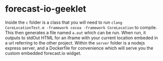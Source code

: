# forecast-io-geeklet

Inside the `c` folder is a class that you will need to run `clang CoreLocationTest.m -framework cocoa -framework CoreLocation` to compile. This then generates a file named `a.out` which can be run. When run, it outputs to stdOut HTML for an iframe with your current location embeded in a url referring to the other project. Within the `server` folder is a nodejs express server, and a Dockerfile for convenience which will serve you the custom embedded forecast.io widget.
